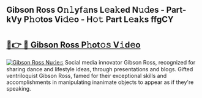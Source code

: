 ## Gibson Ross O𝚗𝚕yf𝚊ns L𝚎a𝚔ed N𝚞𝚍es - Part-kVy P𝚑𝚘tos Vi𝚍𝚎o - H𝚘𝚝 Part L𝚎a𝚔s ffgCY

# <h2><a href="http://kfe14v.oniu.top/?m=Gibson+Ross">🔗👉 🔴 Gibson Ross P𝚑ot𝚘𝚜 V𝚒d𝚎o</a></h2>

[![Gibson Ross Nu𝚍e𝚜](https://i.imgur.com/0qMVB7G.gif)](http://kfe14v.oniu.top/?m=Gibson+Ross)
Social media innovator Gibson Ross, recognized for sharing dance and lifestyle ideas, through presentations and blogs. Gifted ventriloquist Gibson Ross, famed for their exceptional skills and accomplishments in manipulating inanimate objects to appear as if they're speaking.  
